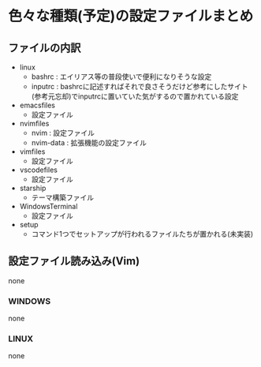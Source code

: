 # 色々な種類(予定)の設定ファイルまとめ
## ファイルの内訳
- linux
  - bashrc  : エイリアス等の普段使いで便利になりそうな設定
  - inputrc : bashrcに記述すればそれで良さそうだけど参考にしたサイト(参考元忘却)でinputrcに置いていた気がするので置かれている設定
- emacsfiles
  - 設定ファイル
- nvimfiles
  - nvim      : 設定ファイル
  - nvim-data : 拡張機能の設定ファイル
- vimfiles
  - 設定ファイル
- vscodefiles
  - 設定ファイル
- starship
  - テーマ構築ファイル
- WindowsTerminal
  - 設定ファイル
- setup
  - コマンド1つでセットアップが行われるファイルたちが置かれる(未実装)

## 設定ファイル読み込み(Vim)

none

### WINDOWS

none

### LINUX

none
